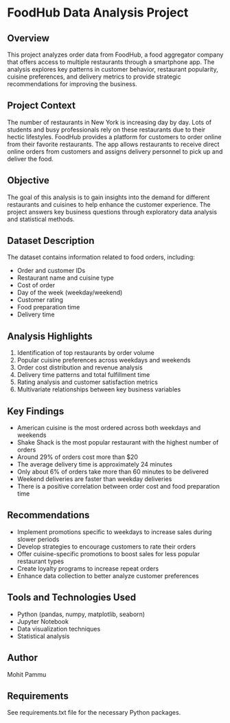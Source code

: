 # FoodHub Data Analysis Project

## Overview
This project analyzes order data from FoodHub, a food aggregator company that offers access to multiple restaurants through a smartphone app. The analysis explores key patterns in customer behavior, restaurant popularity, cuisine preferences, and delivery metrics to provide strategic recommendations for improving the business.

## Project Context
The number of restaurants in New York is increasing day by day. Lots of students and busy professionals rely on these restaurants due to their hectic lifestyles. FoodHub provides a platform for customers to order online from their favorite restaurants. The app allows restaurants to receive direct online orders from customers and assigns delivery personnel to pick up and deliver the food.

## Objective
The goal of this analysis is to gain insights into the demand for different restaurants and cuisines to help enhance the customer experience. The project answers key business questions through exploratory data analysis and statistical methods.

## Dataset Description
The dataset contains information related to food orders, including:
- Order and customer IDs
- Restaurant name and cuisine type
- Cost of order
- Day of the week (weekday/weekend)
- Customer rating
- Food preparation time
- Delivery time

## Analysis Highlights
1. Identification of top restaurants by order volume
2. Popular cuisine preferences across weekdays and weekends
3. Order cost distribution and revenue analysis
4. Delivery time patterns and total fulfillment time
5. Rating analysis and customer satisfaction metrics
6. Multivariate relationships between key business variables

## Key Findings
- American cuisine is the most ordered across both weekdays and weekends
- Shake Shack is the most popular restaurant with the highest number of orders
- Around 29% of orders cost more than $20
- The average delivery time is approximately 24 minutes
- Only about 6% of orders take more than 60 minutes to be delivered
- Weekend deliveries are faster than weekday deliveries
- There is a positive correlation between order cost and food preparation time

## Recommendations
- Implement promotions specific to weekdays to increase sales during slower periods
- Develop strategies to encourage customers to rate their orders
- Offer cuisine-specific promotions to boost sales for less popular restaurant types
- Create loyalty programs to increase repeat orders
- Enhance data collection to better analyze customer preferences

## Tools and Technologies Used
- Python (pandas, numpy, matplotlib, seaborn)
- Jupyter Notebook
- Data visualization techniques
- Statistical analysis

## Author
Mohit Pammu

## Requirements
See requirements.txt file for the necessary Python packages.
